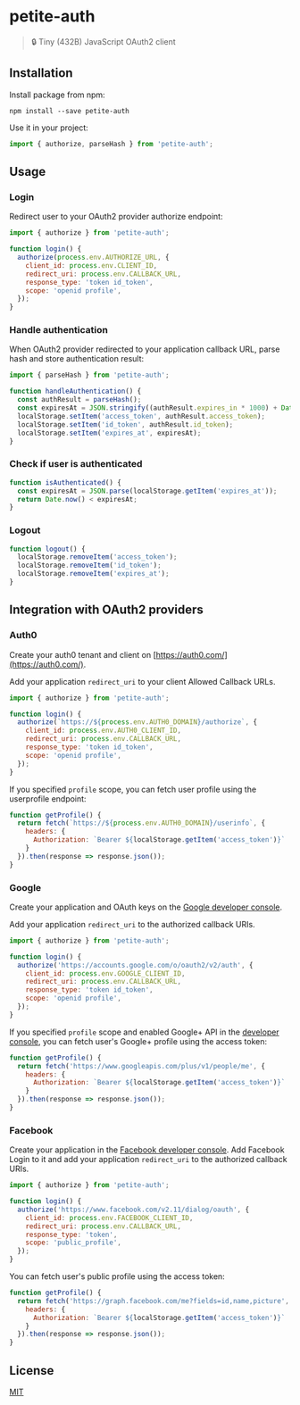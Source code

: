 # petite-auth

> :lock: Tiny (432B) JavaScript OAuth2 client

## Installation

Install package from npm:
```shell
npm install --save petite-auth
```

Use it in your project:
```js
import { authorize, parseHash } from 'petite-auth';
```

## Usage

### Login

Redirect user to your OAuth2 provider authorize endpoint:

```js
import { authorize } from 'petite-auth';

function login() {
  authorize(process.env.AUTHORIZE_URL, {
    client_id: process.env.CLIENT_ID,
    redirect_uri: process.env.CALLBACK_URL,
    response_type: 'token id_token',
    scope: 'openid profile',
  });
}
```

### Handle authentication

When OAuth2 provider redirected to your application callback URL, parse hash and store authentication result:
```js
import { parseHash } from 'petite-auth';

function handleAuthentication() {
  const authResult = parseHash();
  const expiresAt = JSON.stringify((authResult.expires_in * 1000) + Date.now());
  localStorage.setItem('access_token', authResult.access_token);
  localStorage.setItem('id_token', authResult.id_token);
  localStorage.setItem('expires_at', expiresAt);
}
```

### Check if user is authenticated

```js
function isAuthenticated() {
  const expiresAt = JSON.parse(localStorage.getItem('expires_at'));
  return Date.now() < expiresAt;
}
```

### Logout

```js
function logout() {
  localStorage.removeItem('access_token');
  localStorage.removeItem('id_token');
  localStorage.removeItem('expires_at');
}
```

## Integration with OAuth2 providers

### Auth0

Create your auth0 tenant and client on [https://auth0.com/](https://auth0.com/).

Add your application `redirect_uri` to your client Allowed Callback URLs.

```js
import { authorize } from 'petite-auth';

function login() {
  authorize(`https://${process.env.AUTH0_DOMAIN}/authorize`, {
    client_id: process.env.AUTH0_CLIENT_ID,
    redirect_uri: process.env.CALLBACK_URL,
    response_type: 'token id_token',
    scope: 'openid profile',
  });
}
```

If you specified `profile` scope, you can fetch user profile using the userprofile endpoint:

```js
function getProfile() {
  return fetch(`https://${process.env.AUTH0_DOMAIN}/userinfo`, {
    headers: {
      Authorization: `Bearer ${localStorage.getItem('access_token')}`
    }
  }).then(response => response.json());
}
```

### Google

Create your application and OAuth keys on the [Google developer console](https://console.developers.google.com).

Add your application `redirect_uri` to the authorized callback URIs.

```js
import { authorize } from 'petite-auth';

function login() {
  authorize('https://accounts.google.com/o/oauth2/v2/auth', {
    client_id: process.env.GOOGLE_CLIENT_ID,
    redirect_uri: process.env.CALLBACK_URL,
    response_type: 'token id_token',
    scope: 'openid profile',
  });
}
```

If you specified `profile` scope and enabled Google+ API in the [developer console](https://console.developers.google.com/apis/library), you can fetch user's Google+ profile using the access token:

```js
function getProfile() {
  return fetch('https://www.googleapis.com/plus/v1/people/me', {
    headers: {
      Authorization: `Bearer ${localStorage.getItem('access_token')}`
    }
  }).then(response => response.json());
}
```

### Facebook

Create your application in the [Facebook developer console](https://developers.facebook.com/apps). Add Facebook Login to it and add your application `redirect_uri` to the authorized callback URIs.

```js
import { authorize } from 'petite-auth';

function login() {
  authorize('https://www.facebook.com/v2.11/dialog/oauth', {
    client_id: process.env.FACEBOOK_CLIENT_ID,
    redirect_uri: process.env.CALLBACK_URL,
    response_type: 'token',
    scope: 'public_profile',
  });
}
```

You can fetch user's public profile using the access token:

```js
function getProfile() {
  return fetch('https://graph.facebook.com/me?fields=id,name,picture', {
    headers: {
      Authorization: `Bearer ${localStorage.getItem('access_token')}`
    }
  }).then(response => response.json());
}
```

## License

[MIT](https://oss.ninja/mit/dramloc)

